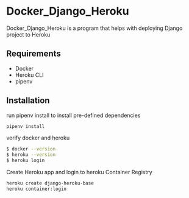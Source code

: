 # Docker_Django_Heroku
Docker_Django_Heroku is a program that helps with deploying Django project to Heroku 

## Requirements
- Docker
- Heroku CLI 
- pipenv

## Installation

run pipenv install to install pre-defined dependencies

```bash
pipenv install
```
verify docker and heroku
```bash
$ docker --version
$ heroku --version
$ heroku login
```

Create Heroku app and login to heroku Container Registry
```bash
heroku create django-heroku-base 
heroku container:login
```
